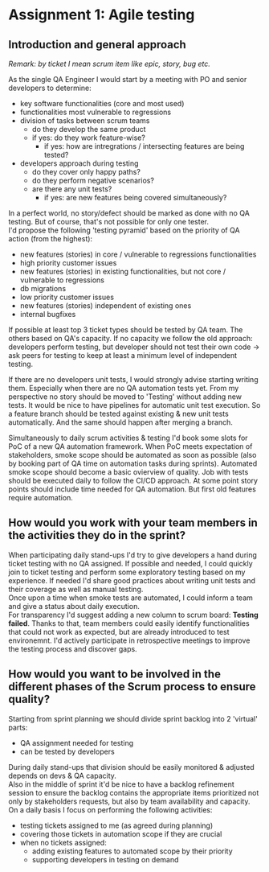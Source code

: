 # Assignment 1: Agile testing

## Introduction and general approach

*Remark: by ticket I mean scrum item like epic, story, bug etc.*

As the single QA Engineer I would start by a meeting with PO and senior developers to determine:</br>
- key software functionalities (core and most used)</br>
- functionalities most vulnerable to regressions</br>
- division of tasks between scrum teams</br>
  - do they develop the same product</br>
  - if yes: do they work feature-wise?</br>
    - if yes: how are intregrations / intersecting features are being tested?</br>
- developers approach during testing</br>
  - do they cover only happy paths?</br>
  - do they perform negative scenarios?</br>
  - are there any unit tests?</br>
    - if yes: are new features being covered simultaneously?

In a perfect world, no story/defect should be marked as done with no QA testing. But of course, that's not possible for only one tester. </br>
I'd propose the following 'testing pyramid' based on the priority of QA action (from the highest): </br>
- new features (stories) in core / vulnerable to regressions functionalities</br>
- high priority customer issues</br>
- new features (stories) in existing functionalities, but not core / vulnerable to regressions</br>
- db migrations</br>
- low priority customer issues</br>
- new features (stories) independent of existing ones</br>
- internal bugfixes

If possible at least top 3 ticket types should be tested by QA team. The others based on QA's capacity. If no capacity we follow the old approach: developers perform testing, but developer should not test their own code -> ask peers for testing to keep at least a minimum level of independent testing.

If there are no developers unit tests, I would strongly advise starting writing them. Especially when there are no QA automation tests yet. From my perspective no story should be moved to 'Testing' without adding new tests. It would be nice to have pipelines for automatic unit test execution. So a feature branch should be tested against existing & new unit tests automatically. And the same should happen after merging a branch.

Simultaneously to daily scrum activities & testing I'd book some slots for PoC of a new QA automation framework. When PoC meets expectation of stakeholders, smoke scope should be automated as soon as possible (also by booking part of QA time on automation tasks during sprints). Automated smoke scope should become a basic ovierview of quality. Job with tests should be executed daily to follow the CI/CD approach. At some point story points should include time needed for QA automation. But first old features require automation.


## How would you work with your team members in the activities they do in the sprint?

When participating daily stand-ups I'd try to give developers a hand during ticket testing with no QA assigned. If possible and needed, I could quickly join to ticket testing and perform some exploratory testing based on my experience. If needed I'd share good practices about writing unit tests and their coverage as well as manual testing. </br>
Once upon a time when smoke tests are automated, I could inform a team and give a status about daily execution. </br>
For transparency I'd suggest adding a new column to scrum board: **Testing failed**. Thanks to that, team members could easily identify functionalities that could not work as expected, but are already introduced to test environemnt.</b>
I'd actively participate in retrospective meetings to improve the testing process and discover gaps.


## How would you want to be involved in the different phases of the Scrum process to ensure quality?

Starting from sprint planning we should divide sprint backlog into 2 'virtual' parts: </br>
- QA assignment needed for testing</br>
- can be tested by developers</br>

During daily stand-ups that division should be easily monitored & adjusted depends on devs & QA capacity.</br>
Also in the middle of sprint it'd be nice to have a backlog refinement session to ensure the backlog contains the appropriate items prioritized not only by stakeholders requests, but also by team availability and capacity. </br>
On a daily basis I focus on  performing the following activities: </br>
- testing tickets assigned to me (as agreed during planning)</br>
- covering those tickets in automation scope if they are crucial</br>
- when no tickets assigned:</br>
  - adding existing features to automated scope by their priority</br>
  - supporting developers in testing on demand</br>
